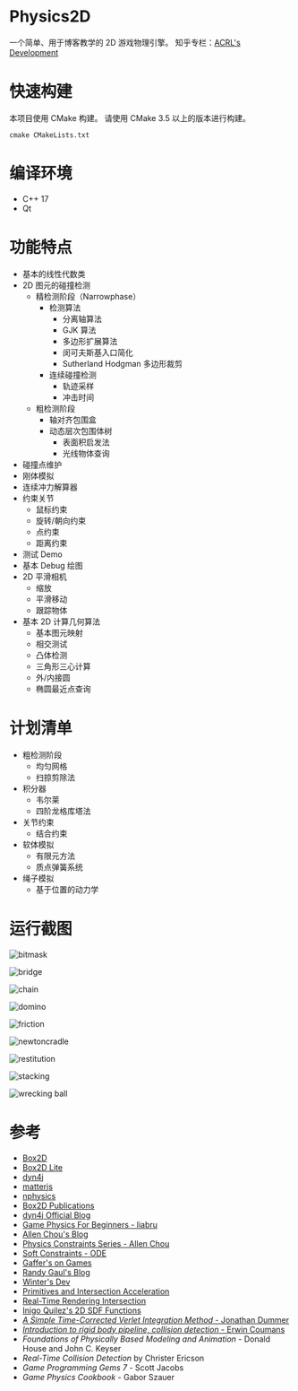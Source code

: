 # Physics2D

一个简单、用于博客教学的 2D 游戏物理引擎。
知乎专栏：[ACRL's Development](https://www.zhihu.com/column/c_1262755781494808576)

# 快速构建
本项目使用 CMake 构建。
请使用 CMake 3.5 以上的版本进行构建。

```
cmake CMakeLists.txt
```

# 编译环境
- C++ 17
- Qt

# 功能特点
- 基本的线性代数类
- 2D 图元的碰撞检测
  - 精检测阶段（Narrowphase）
    - 检测算法
      - 分离轴算法
      - GJK 算法
      - 多边形扩展算法
      - 闵可夫斯基入口简化
      - Sutherland Hodgman 多边形裁剪
    - 连续碰撞检测
      - 轨迹采样
      - 冲击时间
  - 粗检测阶段
    - 轴对齐包围盒
    - 动态层次包围体树
      - 表面积启发法
      - 光线物体查询
- 碰撞点维护
- 刚体模拟
- 连续冲力解算器
- 约束关节
  - 鼠标约束
  - 旋转/朝向约束
  - 点约束
  - 距离约束
- 测试 Demo
- 基本 Debug 绘图
- 2D 平滑相机
  - 缩放
  - 平滑移动
  - 跟踪物体
- 基本 2D 计算几何算法
  - 基本图元映射
  - 相交测试
  - 凸体检测
  - 三角形三心计算
  - 外/内接圆
  - 椭圆最近点查询
  
# 计划清单
- 粗检测阶段
  - 均匀网格
  - 扫掠剪除法
- 积分器
  - 韦尔莱
  - 四阶龙格库塔法
- 关节约束
  - 结合约束
- 软体模拟
  - 有限元方法
  - 质点弹簧系统
- 绳子模拟
  - 基于位置的动力学

# 运行截图

![bitmask](./screenshots/bitmask.png)

![bridge](./screenshots/bridge.png)

![chain](./screenshots/chain.png)

![domino](./screenshots/domino.png)

![friction](./screenshots/friction.png)

![newtoncradle](./screenshots/newtoncradle.png)

![restitution](./screenshots/restitution.png)

![stacking](./screenshots/stacking.png)

![wrecking ball](./screenshots/wrecking-ball.png)

# 参考
- [Box2D](https://github.com/erincatto/box2d)
- [Box2D Lite](https://github.com/erincatto/box2d-lite)
- [dyn4j](https://github.com/dyn4j/dyn4j)
- [matterjs](https://github.com/liabru/matter-js)
- [nphysics](https://github.com/dimforge/nphysics)
- [Box2D Publications](https://box2d.org/publications/)
- [dyn4j Official Blog](https://dyn4j.org/blog/)
- [Game Physics For Beginners - liabru](https://brm.io/game-physics-for-beginners/)
- [Allen Chou's Blog](http://allenchou.net/game-physics-series/)
- [Physics Constraints Series - Allen Chou](https://www.youtube.com/c/MingLunChou/videos)
- [Soft Constraints - ODE](https://ode.org/ode-latest-userguide.html#sec_3_8_0)
- [Gaffer's on Games](https://gafferongames.com/#posts)
- [Randy Gaul's Blog](http://www.randygaul.net/)
- [Winter's Dev](https://blog.winter.dev/)
- [Primitives and Intersection Acceleration](https://www.pbr-book.org/3ed-2018/Primitives_and_Intersection_Acceleration/Bounding_Volume_Hierarchies)
- [Real-Time Rendering Intersection](http://www.realtimerendering.com/intersections.html)
- [Inigo Quilez's 2D SDF Functions](https://www.iquilezles.org/www/articles/distfunctions2d/distfunctions2d.htm)
- [*A Simple Time-Corrected Verlet Integration Method* - Jonathan Dummer](https://archive.gamedev.net/archive/reference/programming/features/verlet/)
- [*Introduction to rigid body pipeline, collision detection* - Erwin Coumans](https://docs.google.com/presentation/d/1wGUJ4neOhw5i4pQRfSGtZPE3CIm7MfmqfTp5aJKuFYM/edit#slide=id.g644a5aa5f_1_116)
- *Foundations of Physically Based Modeling and Animation* - Donald House and John C. Keyser
- *Real-Time Collision Detection* by Christer Ericson
- *Game Programming Gems 7* - Scott Jacobs
- *Game Physics Cookbook* - Gabor Szauer




